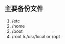 ## 主要备份文件
1. /etc
2. /home
3. /boot
4. /root
5./usr/local or /opt 

<!--stackedit_data:
eyJoaXN0b3J5IjpbLTg2NTUzMzI5MV19
-->